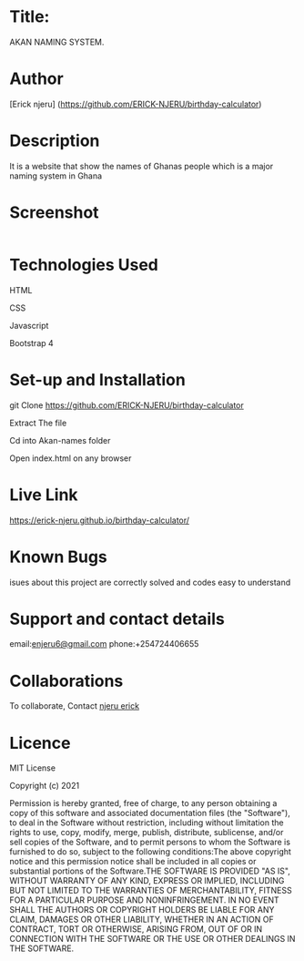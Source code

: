 # Title:
AKAN NAMING SYSTEM.


# Author
[Erick njeru] (https://github.com/ERICK-NJERU/birthday-calculator)


# Description
It is a website that show the names of Ghanas people which is a major naming system in Ghana

# Screenshot
<image src="" width="">
  
# Technologies Used
HTML

CSS

Javascript

Bootstrap 4

# Set-up and Installation
git Clone https://github.com/ERICK-NJERU/birthday-calculator

Extract The file

Cd into Akan-names folder

Open index.html on any browser

# Live Link
 https://erick-njeru.github.io/birthday-calculator/

# Known Bugs
isues about this project are correctly solved and codes easy to understand


# Support and contact details
email:enjeru6@gmail.com
phone:+254724406655

# Collaborations
To collaborate, Contact [njeru erick](enjeru6@gmail.com)

# Licence

MIT License

​Copyright (c) 2021

​Permission is hereby granted, free of charge, to any person obtaining a copy of this software and associated documentation files (the "Software"), to deal in the Software without restriction, including without limitation the rights to use, copy, modify, merge, publish, distribute, sublicense, and/or sell copies of the Software, and to permit persons to whom the Software is furnished to do so, subject to the following conditions:​The above copyright notice and this permission notice shall be included in all copies or substantial portions of the Software.​THE SOFTWARE IS PROVIDED "AS IS", WITHOUT WARRANTY OF ANY KIND, EXPRESS OR IMPLIED, INCLUDING BUT NOT LIMITED TO THE WARRANTIES OF MERCHANTABILITY, FITNESS FOR A PARTICULAR PURPOSE AND NONINFRINGEMENT. IN NO EVENT SHALL THE AUTHORS OR COPYRIGHT HOLDERS BE LIABLE FOR ANY CLAIM, DAMAGES OR OTHER LIABILITY, WHETHER IN AN ACTION OF CONTRACT, TORT OR OTHERWISE, ARISING FROM, OUT OF OR IN CONNECTION WITH THE SOFTWARE OR THE USE OR OTHER DEALINGS IN THE SOFTWARE.
